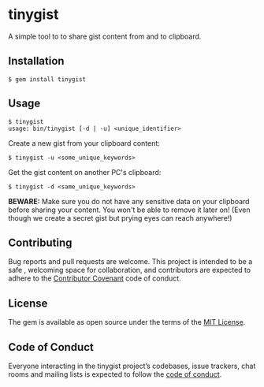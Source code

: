 # tinygist

A simple tool to to share gist content from and to clipboard.

## Installation

```
$ gem install tinygist
```

## Usage

```
$ tinygist
usage: bin/tinygist [-d | -u] <unique_identifier>
```

Create a new gist from your clipboard content:
```
$ tinygist -u <some_unique_keywords>
```

Get the gist content on another PC's clipboard:
```
$ tinygist -d <same_unique_keywords>
```

**BEWARE:** Make sure you do not have any sensitive data on your
clipboard before sharing your content. You won't be able to remove it later on!
(Even though we create a secret gist but prying eyes can reach anywhere!)

## Contributing

Bug reports and pull requests are welcome. This project is intended to be a safe
, welcoming space for collaboration, and contributors are expected to adhere to
the [Contributor Covenant](http://contributor-covenant.org) code of conduct.

## License

The gem is available as open source under the terms of the
[MIT License](https://opensource.org/licenses/MIT).

## Code of Conduct

Everyone interacting in the tinygist project’s codebases, issue trackers,
chat rooms and mailing lists is expected to follow
the [code of conduct](https://github.com/[USERNAME]/tinygist/blob/master/CODE_OF_CONDUCT.md).
